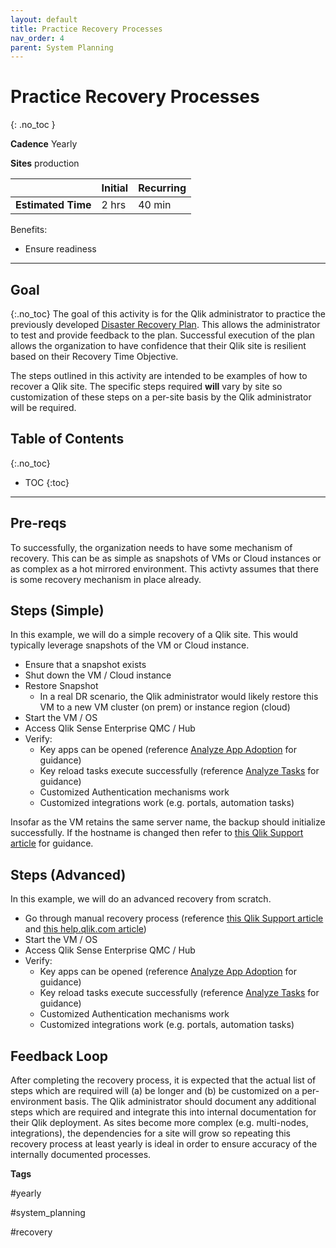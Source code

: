 ```yaml
---
layout: default
title: Practice Recovery Processes
nav_order: 4
parent: System Planning
---
```


# Practice Recovery Processes
{: .no_toc }

**Cadence** <span class="label cadence">Yearly</span>

**Sites** <span class="label prod">production</span>

|                                  		                    | Initial    | Recurring  |
|---------------------------------------------------------|----------- |------------|
| <i class="far fa-clock fa-sm"></i> **Estimated Time**   | 2 hrs      | 40 min     |

Benefits:

  - Ensure readiness
  
-------------------------

## Goal
{:.no_toc}
The goal of this activity is for the Qlik administrator to practice the previously developed [Disaster Recovery Plan](plan_disaster_recovery.md). This allows the administrator to test and provide feedback to the plan. Successful execution of the plan allows the organization to have confidence that their Qlik site is resilient based on their Recovery Time Objective.

The steps outlined in this activity are intended to be examples of how to recover a Qlik site. The specific steps required **will** vary by site so customization of these steps on a per-site basis by the Qlik administrator will be required.

## Table of Contents
{:.no_toc}

* TOC
{:toc}
-------------------------

## Pre-reqs

To successfully, the organization needs to have some mechanism of recovery. This can be as simple as snapshots of VMs or Cloud instances or as complex as a hot mirrored environment. This activty assumes that there is some recovery mechanism in place already.

## Steps (Simple)

In this example, we will do a simple recovery of a Qlik site. This would typically leverage snapshots of the VM or Cloud instance.

- Ensure that a snapshot exists
- Shut down the VM / Cloud instance
- Restore Snapshot
  - In a real DR scenario, the Qlik administrator would likely restore this VM to a new VM cluster (on prem) or instance region (cloud)
- Start the VM / OS
- Access Qlik Sense Enterprise QMC / Hub
- Verify:
  - Key apps can be opened (reference [Analyze App Adoption](../asset_management/apps/analyze_app_adoption.md) for guidance)
  - Key reload tasks execute successfully (reference [Analyze Tasks](../asset_management/tasks/analyze_tasks.md) for guidance)
  - Customized Authentication mechanisms work
  - Customized integrations work (e.g. portals, automation tasks)

Insofar as the VM retains the same server name, the backup should initialize successfully. If the hostname is changed then refer to [this Qlik Support article](https://support.qlik.com/articles/000014456) for guidance.

## Steps (Advanced)

In this example, we will do an advanced recovery from scratch.

- Go through manual recovery process (reference [this Qlik Support article](https://support.qlik.com/articles/000041283) and [this help.qlik.com article](https://help.qlik.com/en-US/sense-admin/Subsystems/DeployAdministerQSE/Content/Sense_DeployAdminister/QSEoW/Deploy_QSEoW/Restoring-a-site.htm))
- Start the VM / OS
- Access Qlik Sense Enterprise QMC / Hub
- Verify:
  - Key apps can be opened (reference [Analyze App Adoption](..\asset_management\apps\analyze_app_adoption.md) for guidance)
  - Key reload tasks execute successfully (reference [Analyze Tasks](..\asset_management\tasks\analyze_tasks.md) for guidance)
  - Customized Authentication mechanisms work
  - Customized integrations work (e.g. portals, automation tasks)

## Feedback Loop

After completing the recovery process, it is expected that the actual list of steps which are required will (a) be longer and (b) be customized on a per-environment basis. The Qlik administrator should document any additional steps which are required and integrate this into internal documentation for their Qlik deployment. As sites become more complex (e.g. multi-nodes, integrations), the dependencies for a site will grow so repeating this recovery process at least yearly is ideal in order to ensure accuracy of the internally documented processes.

**Tags**

#yearly

#system_planning

#recovery

&nbsp;